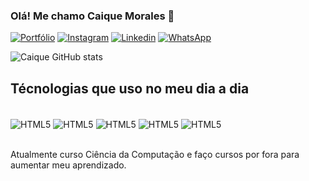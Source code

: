 ### Olá! Me chamo Caique Morales 👋

[![Portfólio](https://img.shields.io/website?label=caiquemorales.netlify.app&style=for-the-badge&url=https://caiquemorales.netlify.app)](https://caiquemorales.netlify.app)
[![Instagram](https://img.shields.io/badge/Instagram-E4405F?style=for-the-badge&logo=instagram&logoColor=white)](https://www.instagram.com/caique_brad/)
[![Linkedin](https://img.shields.io/badge/LinkedIn-0077B5?style=for-the-badge&logo=linkedin&logoColor=white)](https://www.linkedin.com/in/caique-morales-silva-07633a210/)
[![WhatsApp](https://img.shields.io/badge/WhatsApp-25D366?style=for-the-badge&logo=whatsapp&logoColor=white)](https://wa.me/5511961930889)


![Caique GitHub stats](https://github-readme-stats.vercel.app/api?username=DevCaique&show_icons=true&theme=tokyonight)

## Técnologias que uso no meu dia a dia

<div style="display: inline_block"><br />
    <img align="center" alt="HTML5" src="https://img.shields.io/badge/HTML5-E34F26?style=for-the-badge&logo=html5&logoColor=white" />
    <img align="center" alt="HTML5" src="https://img.shields.io/badge/CSS3-1572B6?style=for-the-badge&logo=css3&logoColor=white" />
    <img align="center" alt="HTML5" src="https://img.shields.io/badge/JavaScript-323330?style=for-the-badge&logo=javascript&logoColor=F7DF1E" />
    <img align="center" alt="HTML5" src="https://img.shields.io/badge/React-20232A?style=for-the-badge&logo=react&logoColor=61DAFB" />
    <img align="center" alt="HTML5" src="https://img.shields.io/badge/GitHub-100000?style=for-the-badge&logo=github&logoColor=white" />
</div><br />

Atualmente curso Ciência da Computação e faço cursos por fora para aumentar meu aprendizado.
